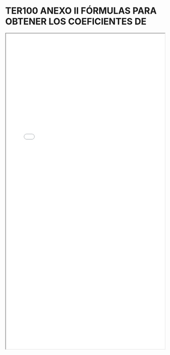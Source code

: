 
# TER100 ANEXO II FÓRMULAS PARA OBTENER LOS COEFICIENTES DE

<iframe src="../TER100 ANEXO II FÓRMULAS PARA OBTENER LOS COEFICIENTES DE.pdf" width="100%" height="1000px"></iframe>

